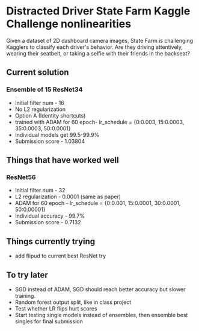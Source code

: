 # Distracted Driver State Farm Kaggle Challenge nonlinearities

Given a dataset of 2D dashboard camera images, State Farm is challenging Kagglers to classify each driver's behavior. Are they driving attentively, wearing their seatbelt, or taking a selfie with their friends in the backseat?

## Current solution

### Ensemble of 15 ResNet34
* Initial filter num - 16
* No L2 regularization
* Option A (Identity shortcuts)
* trained with ADAM for 60 epoch- lr_schedule = {0:0.003, 15:0.0003, 35:0.0003, 50:0.0001}
* Individual models get 99.5-99.9%
* Submission score - 1.03804

## Things that have worked well

### ResNet56
* Initial filter num - 32
* L2 regularization - 0.0001 (same as paper)
* ADAM for 60 epoch - lr_schedule = {0:0.001, 15:0.0001, 30:0.0001, 50:0.00001}
* Individual accuracy - 99.7%
* Submission score - 0.7132

## Things currently trying

* add flipud to current best ResNet try

## To try later

* SGD instead of ADAM, SGD should reach better accuracy but slower training.
* Random forest output split, like in class project
* Test whether LR flips hurt scores
* Start testing single models instead of ensembles, then ensemble best singles for final submission
